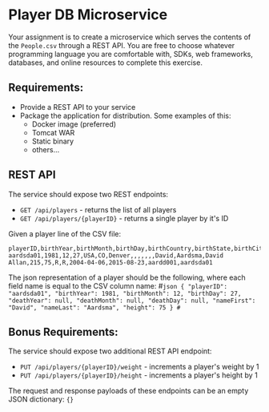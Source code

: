 
# Player DB Microservice

Your assignment is to create a microservice which serves the contents of the `People.csv` through a
REST API. You are free to choose whatever programming language you are comfortable with, SDKs, web
frameworks, databases, and online resources to complete this exercise.

## Requirements:
* Provide a REST API to your service
* Package the application for distribution. Some examples of this:
  * Docker image (preferred)
  * Tomcat WAR
  * Static binary
  * others...

## REST API

The service should expose two REST endpoints:
* `GET /api/players` - returns the list of all players
* `GET /api/players/{playerID}` - returns a single player by it's ID

Given a player line of the CSV file:
```
playerID,birthYear,birthMonth,birthDay,birthCountry,birthState,birthCity,deathYear,deathMonth,deathDay,deathCountry,deathState,deathCity,nameFirst,nameLast,nameGiven,weight,height,bats,throws,debut,finalGame,retroID,bbrefID
aardsda01,1981,12,27,USA,CO,Denver,,,,,,,David,Aardsma,David Allan,215,75,R,R,2004-04-06,2015-08-23,aardd001,aardsda01
```

The json representation of a player should be the following, where each field name is equal to the CSV column name:
#```json
{
    "playerID": "aardsda01",
    "birthYear": 1981,
    "birthMonth": 12,
    "birthDay": 27,
    "deathYear": null,
    "deathMonth": null,
    "deathDay": null,
    "nameFirst": "David",
    "nameLast": "Aardsma",
    "height": 75
}
#```

## Bonus Requirements:

The service should expose two additional REST API endpoint:
* `PUT /api/players/{playerID}/weight` - increments a player's weight by 1
* `PUT /api/players/{playerID}/height` - increments a player's height by 1

The request and response payloads of these endpoints can be an empty JSON dictionary: `{}`
